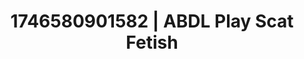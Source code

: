 ---
categories:
- Intimate storytelling
- Midnight fantasy
- AI-generated
- Back arch
- Queer kinks
- Deep touch
- ASMR
- Cosplay
image: /assets/images/1746580901582.jpg
layout: post
seo:
  description: Featured content with exclusive ABDL Play, Scat Fetish. HD images available.
  keywords: ABDL Play, Scat Fetish
  og_image: /assets/images/1746580901582.jpg
  schema_type: VisualArtwork
tags:
- ABDL Play
- '#1746580901582'
- Scat Fetish
title: 1746580901582 | ABDL Play Scat Fetish
---